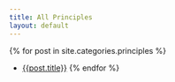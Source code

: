 ```yaml
---
title: All Principles
layout: default
---
```


{% for post in site.categories.principles  %}
 - [{{post.title}}]({{post.url}})
{% endfor %}
